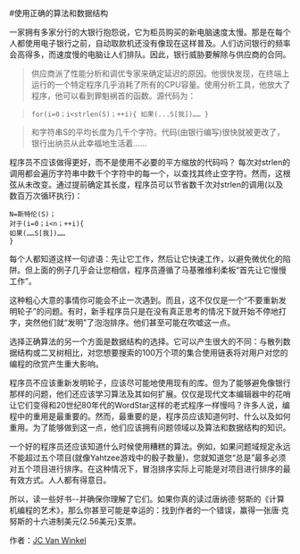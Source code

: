 #使用正确的算法和数据结构

一家拥有多家分行的大银行抱怨说，它为柜员购买的新电脑速度太慢。那是在每个人都使用电子银行之前，自动取款机还没有像现在这样普及。人们访问银行的频率会高得多，而速度慢的电脑让人们排队。因此，银行威胁要解除与供应商的合同。

>供应商派了性能分析和调优专家来确定延迟的原因。他很快发现，在终端上运行的一个特定程序几乎消耗了所有的CPU容量。使用分析工具，他放大了程序，他可以看到罪魁祸首的函数。源代码为：

>`
>for(i=0；i<strlen(S)；++i){
>如果(...S[我])……
>}
>`

>和字符串S的平均长度为几千个字符。代码(由银行编写)很快就被更改了，银行出纳员从此幸福地生活着……

程序员不应该做得更好，而不是使用不必要的平方缩放的代码吗？
每次对strlen的调用都会遍历字符串中数千个字符中的每一个，以查找其终止空字符。然而，这根弦从未改变。通过提前确定其长度，程序员可以节省数千次对strlen的调用(以及数百万次循环执行)：

```
N=斯特伦(S)；
对于(i=0；i<n；++i){
如果(……S[我])……
}
```

每个人都知道这样一句谚语：先让它工作，然后让它快速工作，以避免微优化的陷阱。但上面的例子几乎会让您相信，程序员遵循了马基雅维利柔板“首先让它慢慢工作”。

这种粗心大意的事情你可能会不止一次遇到。而且，这不仅仅是一个“不要重新发明轮子”的问题。有时，新手程序员只是在没有真正思考的情况下就开始不停地打字，突然他们就“发明”了泡泡排序。他们甚至可能在吹嘘这一点。

选择正确算法的另一个方面是数据结构的选择。它可以产生很大的不同：与散列数据结构或二叉树相比，对您想要搜索的100万个项的集合使用链表将对用户对您的编程的欣赏产生重大影响。

程序员不应该重新发明轮子，应该尽可能地使用现有的库。但为了能够避免像银行那样的问题，他们还应该学习算法及其如何扩展。仅仅是现代文本编辑器中的花哨让它们变得和20世纪80年代的WordStar这样的老式程序一样慢吗？许多人说，编程中的重用是最重要的。然而，最重要的是，程序员应该知道何时、什么以及如何重用。为了能够做到这一点，他们应该拥有问题领域以及算法和数据结构的知识。

一个好的程序员还应该知道什么时候使用糟糕的算法。例如，如果问题域规定永远不能超过五个项目(就像Yahtzee游戏中的骰子数量)，您就知道您“总是”最多必须对五个项目进行排序。在这种情况下，冒泡排序实际上可能是对项目进行排序的最有效方式。人人都有得意日。

所以，读一些好书--并确保你理解了它们。如果你真的读过唐纳德·努斯的《计算机编程的艺术》，那么你甚至可能是幸运的：找到作者的一个错误，赢得一张唐·克努斯的十六进制美元(2.56美元)支票。

作者：[JC Van Winkel](http://programmer.97things.oreilly.com/wiki/index.php/JC_van_Winkel)
